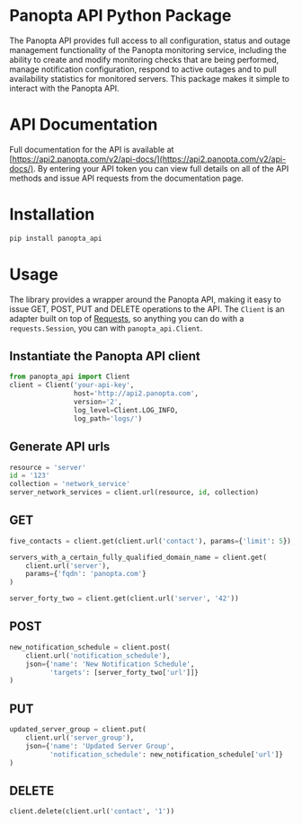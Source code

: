 Panopta API Python Package
==========================
The Panopta API provides full access to all configuration, status and outage
management functionality of the Panopta monitoring service, including the
ability to create and modify monitoring checks that are being performed, manage
notification configuration, respond to active outages and to pull availability
statistics for monitored servers. This package makes it simple to interact with
the Panopta API.

# API Documentation
Full documentation for the API is available at
[https://api2.panopta.com/v2/api-docs/](https://api2.panopta.com/v2/api-docs/).
By entering your API token you can view full details on all of the API methods
and issue API requests from the documentation page.

# Installation
```bash
pip install panopta_api
```

# Usage
The library provides a wrapper around the Panopta API, making it easy to issue
GET, POST, PUT and DELETE operations to the API. The `Client` is an adapter
built on top of [Requests](http://python-requests.org), so anything you can do
with a `requests.Session`, you can with `panopta_api.Client`.

## Instantiate the Panopta API client
```python
from panopta_api import Client
client = Client('your-api-key',
                host='http://api2.panopta.com',
                version='2',
                log_level=Client.LOG_INFO,
                log_path='logs/')
```

## Generate API urls
```python
resource = 'server'
id = '123'
collection = 'network_service'
server_network_services = client.url(resource, id, collection)
```

## GET
```python
five_contacts = client.get(client.url('contact'), params={'limit': 5});

servers_with_a_certain_fully_qualified_domain_name = client.get(
    client.url('server'),
    params={'fqdn': 'panopta.com'}
)

server_forty_two = client.get(client.url('server', '42'))
```

## POST
```python
new_notification_schedule = client.post(
    client.url('notification_schedule'),
    json={'name': 'New Notification Schedule',
          'targets': [server_forty_two['url']]}
)
```

## PUT
```python
updated_server_group = client.put(
    client.url('server_group'),
    json={'name': 'Updated Server Group',
          'notification_schedule': new_notification_schedule['url']}
)
```

## DELETE
```python
client.delete(client.url('contact', '1'))
```
